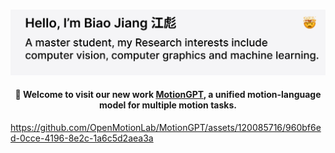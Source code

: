 <p>
  &nbsp;
  <a href="https://jiangbiao.tech"><img src="./hello.png" alt="显示不了图片，检查一下网络设置🛫"></a>
</p>


<h4 align="center">🔭 Welcome to visit our new work <a href="https://github.com/OpenMotionLab/MotionGPT">MotionGPT</a>, a <strong>unified</strong> motion-language model for <strong>multiple motion tasks</strong>.</h4>

https://github.com/OpenMotionLab/MotionGPT/assets/120085716/960bf6ed-0cce-4196-8e2c-1a6c5d2aea3a

